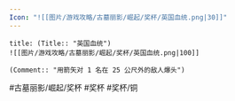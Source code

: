 ```yaml
---
Icon: "![[图片/游戏攻略/古墓丽影/崛起/奖杯/英国血统.png|30]]"
---
```

```ad-common-bronze-trophy
title: (Title:: "英国血统")
![[图片/游戏攻略/古墓丽影/崛起/奖杯/英国血统.png|100]]

(Comment:: "用箭矢对 1 名在 25 公尺外的敌人爆头")
```

#古墓丽影/崛起/奖杯 #奖杯 #奖杯/铜
